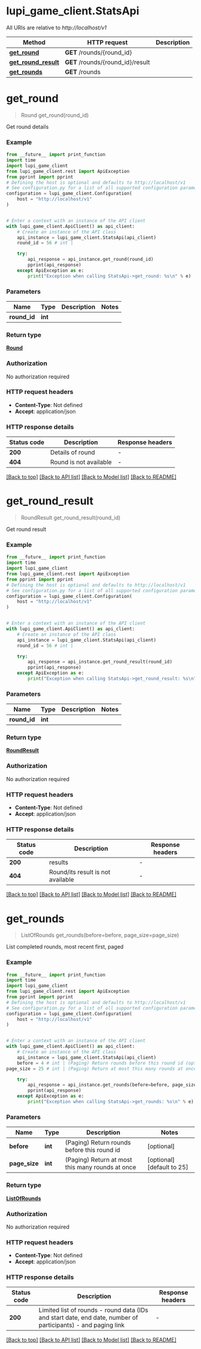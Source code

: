 # lupi_game_client.StatsApi

All URIs are relative to *http://localhost/v1*

Method | HTTP request | Description
------------- | ------------- | -------------
[**get_round**](StatsApi.md#get_round) | **GET** /rounds/{round_id} | 
[**get_round_result**](StatsApi.md#get_round_result) | **GET** /rounds/{round_id}/result | 
[**get_rounds**](StatsApi.md#get_rounds) | **GET** /rounds | 


# **get_round**
> Round get_round(round_id)



Get round details

### Example

```python
from __future__ import print_function
import time
import lupi_game_client
from lupi_game_client.rest import ApiException
from pprint import pprint
# Defining the host is optional and defaults to http://localhost/v1
# See configuration.py for a list of all supported configuration parameters.
configuration = lupi_game_client.Configuration(
    host = "http://localhost/v1"
)


# Enter a context with an instance of the API client
with lupi_game_client.ApiClient() as api_client:
    # Create an instance of the API class
    api_instance = lupi_game_client.StatsApi(api_client)
    round_id = 56 # int | 

    try:
        api_response = api_instance.get_round(round_id)
        pprint(api_response)
    except ApiException as e:
        print("Exception when calling StatsApi->get_round: %s\n" % e)
```

### Parameters

Name | Type | Description  | Notes
------------- | ------------- | ------------- | -------------
 **round_id** | **int**|  | 

### Return type

[**Round**](Round.md)

### Authorization

No authorization required

### HTTP request headers

 - **Content-Type**: Not defined
 - **Accept**: application/json

### HTTP response details
| Status code | Description | Response headers |
|-------------|-------------|------------------|
**200** | Details of round |  -  |
**404** | Round is not available |  -  |

[[Back to top]](#) [[Back to API list]](../README.md#documentation-for-api-endpoints) [[Back to Model list]](../README.md#documentation-for-models) [[Back to README]](../README.md)

# **get_round_result**
> RoundResult get_round_result(round_id)



Get round result

### Example

```python
from __future__ import print_function
import time
import lupi_game_client
from lupi_game_client.rest import ApiException
from pprint import pprint
# Defining the host is optional and defaults to http://localhost/v1
# See configuration.py for a list of all supported configuration parameters.
configuration = lupi_game_client.Configuration(
    host = "http://localhost/v1"
)


# Enter a context with an instance of the API client
with lupi_game_client.ApiClient() as api_client:
    # Create an instance of the API class
    api_instance = lupi_game_client.StatsApi(api_client)
    round_id = 56 # int | 

    try:
        api_response = api_instance.get_round_result(round_id)
        pprint(api_response)
    except ApiException as e:
        print("Exception when calling StatsApi->get_round_result: %s\n" % e)
```

### Parameters

Name | Type | Description  | Notes
------------- | ------------- | ------------- | -------------
 **round_id** | **int**|  | 

### Return type

[**RoundResult**](RoundResult.md)

### Authorization

No authorization required

### HTTP request headers

 - **Content-Type**: Not defined
 - **Accept**: application/json

### HTTP response details
| Status code | Description | Response headers |
|-------------|-------------|------------------|
**200** | results |  -  |
**404** | Round/its result is not available |  -  |

[[Back to top]](#) [[Back to API list]](../README.md#documentation-for-api-endpoints) [[Back to Model list]](../README.md#documentation-for-models) [[Back to README]](../README.md)

# **get_rounds**
> ListOfRounds get_rounds(before=before, page_size=page_size)



List completed rounds, most recent first, paged

### Example

```python
from __future__ import print_function
import time
import lupi_game_client
from lupi_game_client.rest import ApiException
from pprint import pprint
# Defining the host is optional and defaults to http://localhost/v1
# See configuration.py for a list of all supported configuration parameters.
configuration = lupi_game_client.Configuration(
    host = "http://localhost/v1"
)


# Enter a context with an instance of the API client
with lupi_game_client.ApiClient() as api_client:
    # Create an instance of the API class
    api_instance = lupi_game_client.StatsApi(api_client)
    before = 4 # int | (Paging) Return rounds before this round id (optional)
page_size = 25 # int | (Paging) Return at most this many rounds at once (optional) (default to 25)

    try:
        api_response = api_instance.get_rounds(before=before, page_size=page_size)
        pprint(api_response)
    except ApiException as e:
        print("Exception when calling StatsApi->get_rounds: %s\n" % e)
```

### Parameters

Name | Type | Description  | Notes
------------- | ------------- | ------------- | -------------
 **before** | **int**| (Paging) Return rounds before this round id | [optional] 
 **page_size** | **int**| (Paging) Return at most this many rounds at once | [optional] [default to 25]

### Return type

[**ListOfRounds**](ListOfRounds.md)

### Authorization

No authorization required

### HTTP request headers

 - **Content-Type**: Not defined
 - **Accept**: application/json

### HTTP response details
| Status code | Description | Response headers |
|-------------|-------------|------------------|
**200** | Limited list of rounds - round data (IDs and start date, end date, number of participants) - and paging link  |  -  |

[[Back to top]](#) [[Back to API list]](../README.md#documentation-for-api-endpoints) [[Back to Model list]](../README.md#documentation-for-models) [[Back to README]](../README.md)

